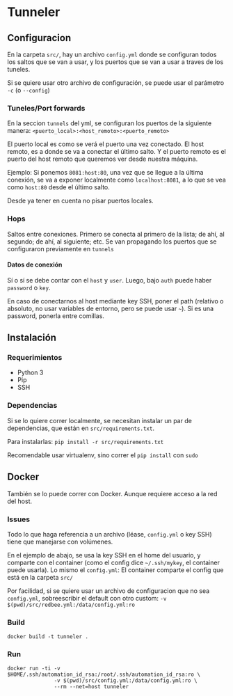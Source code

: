 # Tunneler

## Configuracion
En la carpeta `src/`, hay un archivo `config.yml` donde se configuran todos los saltos que se van a usar, y los puertos que se van a usar a traves de los tuneles.

Si se quiere usar otro archivo de configuración, se puede usar el parámetro `-c` (o `--config`)

### Tuneles/Port forwards
En la seccion `tunnels` del yml, se configuran los puertos de la siguiente manera: `<puerto_local>:<host_remoto>:<puerto_remoto>`

El puerto local es como se verá el puerto una vez conectado. El host remoto, es a donde se va a conectar el último salto. Y el puerto remoto es el puerto del host remoto que queremos ver desde nuestra máquina.

Ejemplo: Si ponemos `8081:host:80`, una vez que se llegue a la última conexión, se va a exponer localmente como `localhost:8081`, a lo que se vea como `host:80` desde el último salto.

Desde ya tener en cuenta no pisar puertos locales.

### Hops
Saltos entre conexiones. Primero se conecta al primero de la lista; de ahí, al segundo; de ahí, al siguiente; etc. Se van propagando los puertos que se configuraron previamente en `tunnels`

#### Datos de conexión
Sí o sí se debe contar con el `host` y `user`. Luego, bajo `auth` puede haber `password` o `key`.

En caso de conectarnos al host mediante key SSH, poner el path (relativo o absoluto, no usar variables de entorno, pero se puede usar `~`). Si es una password, ponerla entre comillas.

## Instalación
### Requerimientos
- Python 3
- Pip
- SSH

### Dependencias
Si se lo quiere correr localmente, se necesitan instalar un par de dependencias, que están en `src/requirements.txt`.

Para instalarlas: `pip install -r src/requirements.txt`

Recomendable usar virtualenv, sino correr el `pip install` con `sudo`

## Docker
También se lo puede correr con Docker. Aunque requiere acceso a la red del host.

### Issues
Todo lo que haga referencia a un archivo (léase, `config.yml` o key SSH) tiene que manejarse con volúmenes.

En el ejemplo de abajo, se usa la key SSH en el home del usuario, y comparte con el container (como el config dice `~/.ssh/mykey`, el container puede usarla). Lo mismo el `config.yml`: El container comparte el config que está en la carpeta `src/`

Por facilidad, si se quiere usar un archivo de configuracion que no sea `config.yml`, sobreescribir el default con otro custom: `-v $(pwd)/src/redbee.yml:/data/config.yml:ro`

### Build
`docker build -t tunneler .`
### Run
    docker run -ti -v $HOME/.ssh/automation_id_rsa:/root/.ssh/automation_id_rsa:ro \
                   -v $(pwd)/src/config.yml:/data/config.yml:ro \
                   --rm --net=host tunneler
